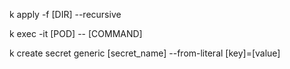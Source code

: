 <!-- Apply all configs in a directory -->
k apply -f [DIR] --recursive

<!-- Execute a command in a pod and attach to the pod environment -->
k exec -it [POD] -- [COMMAND]

<!-- Create secrets manually -->
k create secret generic [secret_name] --from-literal [key]=[value]
<!-- k create secret generic dbpassword --from-literal DB_PASSWORD=postgres -->